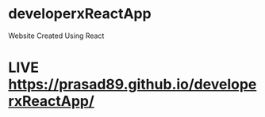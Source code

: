 # developerxReactApp

Website Created Using React

# LIVE https://prasad89.github.io/developerxReactApp/

